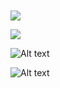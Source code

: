 
![]()

![]()

![](/path/to/img.jpg)

![](http://www.example.com/image.png)

![Alt text](/path/to/img.jpg)

![Alt text](/path/to/img.jpg "Optional title")